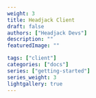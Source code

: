```yaml
---
weight: 3
title: Headjack Client
draft: false
authors: ["Headjack Devs"]
description: ""
featuredImage: ""

tags: ["client"]
categories: ["docs"]
series: ["getting-started"]
series_weight: 3
lightgallery: true
---
```

